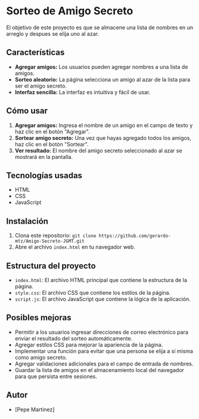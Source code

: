 # Sorteo de Amigo Secreto

El objetivo de este proyecto es que se almacene una lista de nombres en un arreglo y despues se elija uno al azar.

## Características

* **Agregar amigos:** Los usuarios pueden agregar nombres a una lista de amigos.
* **Sorteo aleatorio:** La página selecciona un amigo al azar de la lista para ser el amigo secreto.
* **Interfaz sencilla:** La interfaz es intuitiva y fácil de usar.

## Cómo usar

1.  **Agregar amigos:** Ingresa el nombre de un amigo en el campo de texto y haz clic en el botón "Agregar".
2.  **Sortear amigo secreto:** Una vez que hayas agregado todos los amigos, haz clic en el botón "Sortear".
3.  **Ver resultado:** El nombre del amigo secreto seleccionado al azar se mostrará en la pantalla.

## Tecnologías usadas

* HTML
* CSS
* JavaScript

## Instalación

1.  Clona este repositorio: `git clone https://github.com/gerardo-mtz/Amigo-Secreto-JGMT.git`
2.  Abre el archivo `index.html` en tu navegador web.

## Estructura del proyecto

* `index.html`: El archivo HTML principal que contiene la estructura de la página.
* `style.css`: El archivo CSS que contiene los estilos de la página.
* `script.js`: El archivo JavaScript que contiene la lógica de la aplicación.

## Posibles mejoras

* Permitir a los usuarios ingresar direcciones de correo electrónico para enviar el resultado del sorteo automáticamente.
* Agregar estilos CSS para mejorar la apariencia de la página.
* Implementar una función para evitar que una persona se elija a sí misma como amigo secreto.
* Agregar validaciones adicionales para el campo de entrada de nombres.
* Guardar la lista de amigos en el almacenamiento local del navegador para que persista entre sesiones.

## Autor

* [Pepe Martinez]
